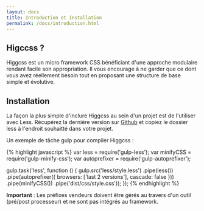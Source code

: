 ```yaml
---
layout: docs
title: Introduction et installation
permalink: /docs/introduction.html
---
```


## Higccss ?

Higgcss est un micro framework CSS bénéficiant d'une approche modulaire rendant facile son appropriation.
Il vous encourage à ne garder que ce dont vous avez réellement besoin tout en proposant une structure de base simple
et évolutive.

## Installation

La façon la plus simple d'inclure Higgcss au sein d'un projet est de l'utiliser avec Less. Récupérez la dernière version
sur <a href="https://github.com/robinparisi/higgcss">Github</a> et copiez le dossier less à l'endroit souhaitté dans votre
projet.


Un exemple de tâche gulp pour compiler Higgcss :


{% highlight javascript %}
var less            = require('gulp-less');
var minifyCSS       = require('gulp-minify-css');
var autoprefixer    = require('gulp-autoprefixer');

gulp.task('less', function () {
    gulp.src('less/style.less')
        .pipe(less())
        .pipe(autoprefixer({
            browsers: ['last 2 versions'],
            cascade: false
        }))
        .pipe(minifyCSS())
        .pipe('dist/css/style.css'));
});
{% endhighlight %}

**Important** : Les préfixes vendeurs doivent être gérés au travers d'un outil (pré/post processeur) et ne sont pas intégrés au framework.

